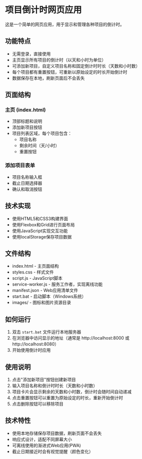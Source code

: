 # 项目倒计时网页应用

这是一个简单的网页应用，用于显示和管理各种项目的倒计时。

## 功能特点

- 无需登录，直接使用
- 主页显示所有项目的倒计时（以天和小时为单位）
- 可添加新项目，自定义项目名称和固定倒计时时长（天数和小时数）
- 每个项目都有重置按钮，可重新以原始设定的时长开始倒计时
- 数据保存在本地，刷新页面后不会丢失

## 页面结构

### 主页 (index.html)
- 顶部标题和说明
- 添加新项目按钮
- 项目列表区域，每个项目包含：
  - 项目名称
  - 剩余时间（天/小时）
  - 重置按钮

### 添加项目表单
- 项目名称输入框
- 截止日期选择器
- 确认和取消按钮

## 技术实现
- 使用HTML5和CSS3构建界面
- 使用Flexbox和Grid进行页面布局
- 使用JavaScript实现交互功能
- 使用localStorage保存项目数据

## 文件结构
- index.html - 主页面结构
- styles.css - 样式文件
- script.js - JavaScript脚本
- service-worker.js - 服务工作者，实现离线功能
- manifest.json - Web应用清单文件
- start.bat - 启动脚本（Windows系统）
- images/ - 图标和图片资源目录

## 如何运行
1. 双击 `start.bat` 文件运行本地服务器
2. 在浏览器中访问显示的地址（通常是 http://localhost:8000 或 http://localhost:8080）
3. 开始使用倒计时应用

## 使用说明
1. 点击"添加新项目"按钮创建新项目
2. 输入项目名称和倒计时时长（天数和小时数）
3. 项目卡片会显示剩余的天数和小时数，倒计时会随时间自动递减
4. 点击重置按钮可以重置为原始设定的时长，重新开始倒计时
5. 点击删除按钮可以移除项目

## 技术特性
- 使用本地存储保存项目数据，刷新页面不会丢失
- 响应式设计，适配不同屏幕大小
- 可离线使用的渐进式Web应用(PWA)
- 截止日期接近时会有视觉提醒（颜色变化） 